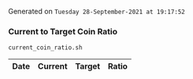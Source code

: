 Generated on `Tuesday 28-September-2021 at 19:17:52`

### Current to Target Coin Ratio
`current_coin_ratio.sh`

Date|Current|Target|Ratio
---|---|---|---
